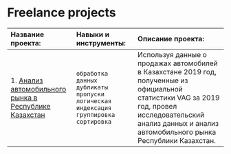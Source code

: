 # Freelance projects

| Название проекта: | Навыки и инструменты: | Описание проекта: |
| :-------------------- | :-------------------- | :-------------------- |
| 1. [Анализ автомобильного рынка в Республике Казахстан](https://github.com/MrSever06/pet_projects/tree/main/1.%20%D0%90%D0%BD%D0%B0%D0%BB%D0%B8%D0%B7%20%D1%80%D1%8B%D0%BD%D0%BA%D0%B0%20%D0%B0%D0%B2%D1%82%D0%BE%D0%BC%D0%BE%D0%B1%D0%B8%D0%BB%D0%B5%D0%B9%20%D0%B2%20%D0%A0%D0%B5%D1%81%D0%BF%D1%83%D0%B1%D0%BB%D0%B8%D0%BA%D0%B5%20%D0%9A%D0%B0%D0%B7%D0%B0%D1%85%D1%81%D1%82%D0%B0%D0%BD) | `обработка данных` `дубликаты` `пропуски` `логическая индексация` `группировка` `сортировка` | Используя данные о продажах автомобилей в Казахстане 2019 год, полученные из официальной статистики VAG за 2019 год, провел исследовательский анализ данных и анализ автомобильного рынка Республики Казахстан. |
